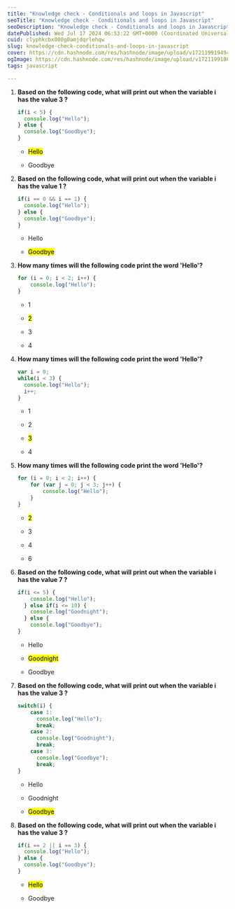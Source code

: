 ```yaml
---
title: "Knowledge check - Conditionals and loops in Javascript"
seoTitle: "Knowledge check - Conditionals and loops in Javascript"
seoDescription: "Knowledge check - Conditionals and loops in Javascript"
datePublished: Wed Jul 17 2024 06:53:22 GMT+0000 (Coordinated Universal Time)
cuid: clyphkcbx000g0amjdqrlehqw
slug: knowledge-check-conditionals-and-loops-in-javascript
cover: https://cdn.hashnode.com/res/hashnode/image/upload/v1721199194949/a190d0a2-c5d6-4697-ab30-26a70c220c9b.png
ogImage: https://cdn.hashnode.com/res/hashnode/image/upload/v1721199186757/977bee73-ff59-42d9-b995-5ad25cfe8a05.png
tags: javascript

---
```


1. **Based on the following code, what will print out when the variable i has the value 3 ?**
    
    ```javascript
    if(i < 5) {
      console.log("Hello");
    } else {
      console.log("Goodbye");
    }
    ```
    
    * <mark>Hello</mark>
        
    * Goodbye
        
2. **Based on the following code, what will print out when the variable i has the value 1 ?**
    
    ```javascript
    if(i == 0 && i == 1) {
      console.log("Hello");
    } else {
      console.log("Goodbye");
    }
    ```
    
    * Hello
        
    * <mark>Goodbye</mark>
        
3. **How many times will the following code print the word 'Hello'?**
    
    ```javascript
    for (i = 0; i < 2; i++) {
        console.log("Hello");
    }
    ```
    
    * 1
        
    * <mark>2</mark>
        
    * 3
        
    * 4
        
4. **How many times will the following code print the word 'Hello'?**
    
    ```javascript
    var i = 0;
    while(i < 3) {
      console.log("Hello");
      i++;
    }
    ```
    
    * 1
        
    * 2
        
    * <mark>3</mark>
        
    * 4
        
5. **How many times will the following code print the word 'Hello'?**
    
    ```javascript
    for (i = 0; i < 2; i++) {
        for (var j = 0; j < 3; j++) {
            console.log("Hello");
        }
    }
    ```
    
    * <mark>2</mark>
        
    * 3
        
    * 4
        
    * 6
        
6. **Based on the following code, what will print out when the variable i has the value 7 ?**
    
    ```javascript
    if(i <= 5) {
        console.log("Hello");
      } else if(i <= 10) {
        console.log("Goodnight");
      } else {
        console.log("Goodbye");
    }
    ```
    
    * Hello
        
    * <mark>Goodnight</mark>
        
    * Goodbye
        
7. **Based on the following code, what will print out when the variable i has the value 3 ?**
    
    ```javascript
    switch(i) {
        case 1:
          console.log("Hello");
          break;
        case 2:
          console.log("Goodnight");
          break;
        case 3:
          console.log("Goodbye");
          break;
    }
    ```
    
    * Hello
        
    * Goodnight
        
    * <mark>Goodbye</mark>
        
8. **Based on the following code, what will print out when the variable i has the value 3 ?**
    
    ```javascript
    if(i == 2 || i == 3) {
      console.log("Hello");
    } else {
      console.log("Goodbye");
    }
    ```
    
    * <mark>Hello</mark>
        
    * Goodbye